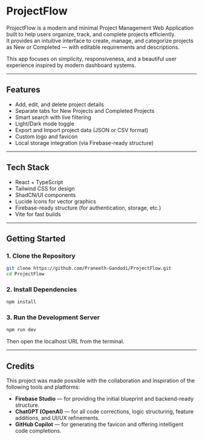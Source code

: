 # ProjectFlow

ProjectFlow is a modern and minimal Project Management Web Application built to help users organize, track, and complete projects efficiently.  
It provides an intuitive interface to create, manage, and categorize projects as New or Completed — with editable requirements and descriptions.  

This app focuses on simplicity, responsiveness, and a beautiful user experience inspired by modern dashboard systems.

---

## Features

- Add, edit, and delete project details  
- Separate tabs for New Projects and Completed Projects  
- Smart search with live filtering  
- Light/Dark mode toggle  
- Export and Import project data (JSON or CSV format)  
- Custom logo and favicon  
- Local storage integration (via Firebase-ready structure)

---

## Tech Stack

- React + TypeScript  
- Tailwind CSS for design  
- ShadCN/UI components  
- Lucide Icons for vector graphics  
- Firebase-ready structure (for authentication, storage, etc.)  
- Vite for fast builds  

---

## Getting Started

### 1. Clone the Repository
```bash
git clone https://github.com/Praneeth-Gandodi/ProjectFlow.git
cd ProjectFlow
```

### 2. Install Dependencies
```bash
npm install
```

### 3. Run the Development Server
```bash
npm run dev
```
Then open the localhost URL from the terminal.

---

## Credits

This project was made possible with the collaboration and inspiration of the following tools and platforms:

- **Firebase Studio** — for providing the initial blueprint and backend-ready structure.  
- **ChatGPT (OpenAI)** — for all code corrections, logic structuring, feature additions, and UI/UX refinements.  
- **GitHub Copilot** — for generating the favicon and offering intelligent code completions.
